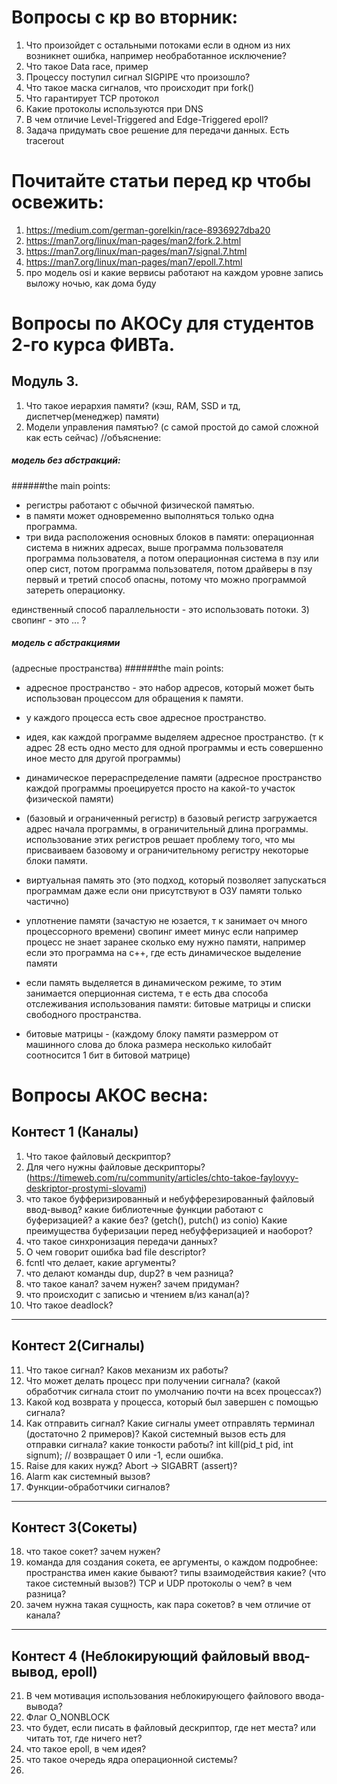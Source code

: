 # Вопросы с кр во вторник:
1. Что произойдет с остальными потоками если в одном из них возникнет ошибка, например необработанное исключение?
2. Что такое Data race, пример 
3. Процессу поступил сигнал SIGPIPE что произошло? 
4. Что такое маска сигналов, что происходит при fork()
5. Что гарантирует TCP протокол 
6. Какие протоколы используются при DNS 
7. В чем отличие Level-Triggered and Edge-Triggered epoll? 
8. Задача придумать свое решение для передачи данных. Есть tracerout
# Почитайте статьи перед кр чтобы освежить: 

1) https://medium.com/german-gorelkin/race-8936927dba20
2) https://man7.org/linux/man-pages/man2/fork.2.html
3) https://man7.org/linux/man-pages/man7/signal.7.html
4) https://man7.org/linux/man-pages/man7/epoll.7.html
5) про модель osi и какие вервисы работают на каждом уровне
запись выложу ночью, как дома буду

# Вопросы по АКОСу для студентов 2-го курса ФИВТа. 

## Модуль 3.

1) Что такое иерархия памяти? (кэш, RAM, SSD и тд, диспетчер(менеджер) памяти)
2) Модели управления памятью? (с самой простой до самой сложной как есть сейчас)
 //объяснение:
 ##### модель без абстракций:
######the main points:
+ регистры работают с обычной физической памятью.
+ в памяти может одновременно выполняться только одна программа.
+ три вида расположения основных блоков в памяти:
операционная система в нижних адресах, выше программа пользователя
программа пользователя, а потом операционная система в пзу
или опер сист, потом программа пользователя, потом драйверы в пзу
первый и третий способ опасны, потому что можно программой затереть операционку.

единственный способ параллельности - это использовать потоки.
3) свопинг - это ... ?
##### модель с абстракциями
(адресные пространства)
######the main points:
+ адресное пространство - это набор адресов, который может быть использован процессом для обращения к памяти.
+ у каждого процесса есть свое адресное пространство.
+ идея, как каждой программе выделяем адресное пространство.
(т к адрес 28 есть одно место для одной программы и есть совершенно иное место для другой программы)
+ динамическое перераспределение памяти (адресное пространство каждой программы проецируется просто на какой-то участок физической памяти)
+ (базовый и ограниченный регистр)
в базовый регистр загружается адрес начала программы, в ограничительный длина программы.
использование этих регистров решает проблему того, что мы присваиваем базовому и ограничительному регистру некоторые блоки памяти.

+ виртуальная память это 
(это подход, который позволяет запускаться программам даже если они присутствуют в ОЗУ памяти только частично)
+ уплотнение памяти
(зачастую не юзается, т к занимает оч много процессорного времени)
свопинг имеет минус если например процесс не знает заранее сколько ему нужно памяти, например если это программа на с++, где есть динамическое выделение памяти
+ если память выделяется в динамическом режиме, то этим занимается оперционная система, т е есть два способа отслеживания использования памяти:
битовые матрицы и списки свободного пространства.
+ битовые матрицы -
(каждому блоку памяти размерром от машинного слова до блока размера несколько килобайт соотносится 1 бит в битовой матрице)

# Вопросы АКОС весна:

## Контест 1 (Каналы)

 1. Что такое файловый дескриптор? 
 2.  Для чего нужны файловые дескрипторы? (https://timeweb.com/ru/community/articles/chto-takoe-faylovyy-deskriptor-prostymi-slovami)
 3. что такое буфферизированный и небуфферезированный файловый ввод-вывод? какие библиотечные функции работают с буферизацией?  а какие без? (getch(), putch() из conio) Какие преимущества буферизации перед небуфферизацией и наоборот?
 4. что такое синхронизация передачи данных? 
 5. О чем говорит ошибка bad file descriptor?
 6.  fcntl что делает, какие аргументы?
 7.  что делают команды dup, dup2? в чем разница? 
 8. что такое канал? зачем нужен? зачем придуман?
 9. что происходит с записью и чтением в/из канал(а)?
 10. Что такое deadlock? 
_______________________________

## Контест 2(Сигналы)
 11. Что такое сигнал? Каков механизм их работы?
 12. Что может делать процесс при получении сигнала? (какой обработчик сигнала стоит по умолчанию почти на всех процессах?)
 13. Какой код возврата у процесса, который был завершен с помощью сигнала?
 14. Как отправить сигнал? Какие сигналы умеет отправлять терминал (достаточно 2 примеров)? Какой системный вызов есть для отправки сигнала? какие тонкости работы?
int kill(pid_t pid, int signum); // возвращает 0 или -1, если ошибка.
 15.  Raise для каких нужд? Abort -> SIGABRT (assert)? 
 16. Alarm как системный вызов?
 17. Функции-обработчики сигналов?



_______________________________

## Контест 3(Сокеты)

 18. что такое сокет? зачем нужен?
 19. команда для создания сокета, ее аргументы, о каждом подробнее: 
пространства имен какие бывают?
типы взаимодействия какие?
(что такое системный вызов?) TCP и UDP протоколы о чем? в чем разница?
 20. зачем нужна такая сущность, как пара сокетов? в чем отличие от канала?

_______________________________

## Контест 4 (Неблокирующий файловый ввод-вывод, epoll)

 21. В чем мотивация использования неблокирующего файлового ввода-вывода?
 22. Флаг O_NONBLOCK
 23. что будет, если писать в файловый дескриптор, где нет места? или читать тот, где ничего нет?
 24. что такое epoll, в чем идея?
 25. что такое очередь ядра операционной системы?
 26. 
